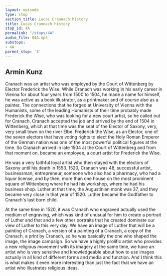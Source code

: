 ```yaml
---
layout: episode
type: stop
section_title: Lucas Crannach history
title: Lucas Crannach history
stop_id: 4A
permalink: "/stops/4A"
audio_file: 04A.mp3
substops:
- 4A
parent_stop: '4'
---
```


## Armin Kunz

Cranach was an artist who was employed by the Court of Wittenberg by Elector Frederick the Wise. While Cranach was working in his early career in Vienna for about four years from 1500 to 1504, he made a name for himself, he was active as a book illustrator, as a printmaker and of course also as a painter. The connections that he forged at University of Vienna with the Humanists, some of the leading Humanists of their time probably made Frederick the Wise, who was looking for a new court artist, so he called out for Cranach. Cranach accepted the job and arrived by the end of 1504 in Wittenberg, which at that time was the seat of the Elector of Saxony, very, very small town on the river Elbe. Frederick the Wise, as an Elector, one of the seven electors that have voting rights to elect the Holy Roman Emperor of the German nation was one of the most powerful political figures at the time. So Cranach arrived in late 1504 at the Court of Wittenberg and from that moment on, became an employee, a court artist for Frederick the Wise.

He was a very faithful loyal artist who then stayed with the electors of Saxony until his death in 1553. 1520, Cranach was 48, successful artist, businessman, entrepreneur, someone who also had a pharmacy, who had a liquor license, and by then, more than one house on the most prominent square of Wittenberg where he had his workshop, where he had his business shop. Luther at that time, the Augustinian monk was 37, and they became very close in that year of 1520. Luther became the Godfather to Cranach's last born child.

At the same time in 1520, it was Cranach who engraved actually used the medium of engraving, which was kind of unusual for him to create a portrait of Luther and that and a few other portraits that he created dominate our view of Luther to this very day. We have an image of Luther that will be a painting of Cranach, a version of a painting of a Cranach, a copy of the Cranach, a print by Cranach, so he was basically the one who shaped the image, the image campaign. So we have a highly prolific artist who provides a new religious movement with its imagery at the same time, we have an artist who is very sensitive and knowledgeable about how to use images actually in all kind of different forms and media and function. And I think this is what makes it even more interesting than just the fact that we have an artist who illustrates religious ideas.

